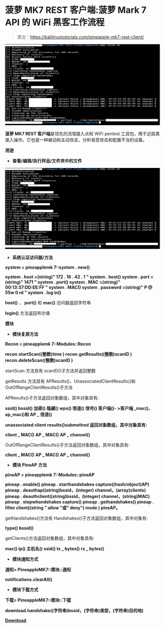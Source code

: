 # 菠萝 MK7 REST 客户端:菠萝 Mark 7 API 的 WiFi 黑客工作流程

> 原文：<https://kalilinuxtutorials.com/pineapple-mk7-rest-client/>

[![Pineapple MK7 REST Client : WiFi Hacking Workflow With Pineapple Mark 7 API](img/76ad9e43d4c3e8a90c6ffa19bb8db2b0.png "Pineapple MK7 REST Client : WiFi Hacking Workflow With Pineapple Mark 7 API")](https://1.bp.blogspot.com/-_M_2-a7QAFk/YAmCcOwFwKI/AAAAAAAAIXg/Jc3W9ea5Uno_uXHfhxiTIxU7BONgAZmdwCLcBGAsYHQ/s728/Pineapple-MK7-REST-Client%25281%2529.png)

**菠萝 MK7 REST 客户端**是领先的流氓接入点和 WiFi pentest 工具包，用于近距离接入操作。它也是一种被动和主动攻击，分析易受攻击和配置不当的设备。

**用途**

*   **查看/编辑/执行样品/文件夹中的文件**

![Pineapple MK7 REST Client : WiFi Hacking Workflow With Pineapple Mark 7 API](img/76ad9e43d4c3e8a90c6ffa19bb8db2b0.png "Pineapple MK7 REST Client : WiFi Hacking Workflow With Pineapple Mark 7 API")

*   **系统认证访问器/方法**

**system = pineapplemk 7::system . new()**

**system . host =(string)" 172 . 16 . 42 . 1 "
system . host()
system . port =(string)" 1471 "
system . port()
system . MAC =(string)" 00:13:37:DD:EE:FF "
system . MAC()
system . password =(string)" P @ 55w 0 rd "
system . log in()**

**host()** ， **port()** 和 **mac()** 访问器返回字符串

**login()** 方法返回布尔值

**模块**

*   **模块复原方法**

**Recon = pineapplemk 7::Modules::Recon**

**recon.startScan((整数)time )
recon.getResults((整数)scanID )
recon.deleteScan((整数)scanID )**

startScan 方法具有 scanID()子方法并返回整数

getResults 方法具有 APResults()、UnassociatedClientResults()和 OutOfRangeClientResults()子方法

APResults()子方法返回对象数组，其中对象具有:

**ssid()
bssid()
加密()
隐藏()
wps()
信道()
信号()
客户端()- >客户端 _mac()、ap_mac()和 AP _ 信道()**

**unassociated client results()submethod 返回对象数组，其中对象具有:**

**client _ MAC()
AP _ MAC()
AP _ channel()**

OutOfRangeClientResults()子方法返回对象数组，其中对象具有:

**client _ MAC()
AP _ MAC()
AP _ channel()**

*   **模块 PineAP 方法**

**pineAP = pineapplemk 7::Modules::pineAP**

**pineap . enable()
pineap . starthandshakes capture((hash/object)AP)
pineap . deauthap((string)bssid，(integer) channel，(array)clients)
pineap . deauthclient((string)bssid，(integer) channel，(string)MAC)
pineap . stopwhandshakes capture()
pineap . gethandshakes()
pineap . filter client((string " allow "或" deny") mode )
pineAP。**

getHandshakes()方法有 Handshakes()子方法返回对象数组，其中对象有:

**type()
bssid()**

getClients()方法返回对象数组，其中对象具有:

**mac()
ip()
主机名()
ssid()
tx _ bytes()
rx _ bytes()**

*   **模块通知方式**

**通知= PineappleMK7::模块::通知**

**notifications.clearAll()**

*   **模块下载方式**

**下载= PineappleMK7::模块::下载**

**download.handshake((字符串)bssid，(字符串)类型，(字符串)目的地)**

[**Download**](https://github.com/TW-D/Pineapple-MK7-REST-Client)